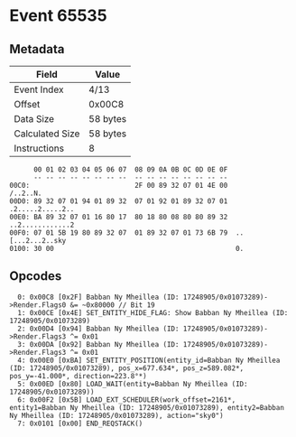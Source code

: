 # Event 65535

## Metadata

| Field           | Value    |
|-----------------|----------|
| Event Index     | 4/13     |
| Offset          | 0x00C8   |
| Data Size       | 58 bytes |
| Calculated Size | 58 bytes |
| Instructions    | 8        |

```
      00 01 02 03 04 05 06 07  08 09 0A 0B 0C 0D 0E 0F
      -- -- -- -- -- -- -- --  -- -- -- -- -- -- -- --
00C0:                          2F 00 89 32 07 01 4E 00          /..2..N.
00D0: 89 32 07 01 94 01 89 32  07 01 92 01 89 32 07 01  .2.....2.....2..
00E0: BA 89 32 07 01 16 80 17  80 18 80 08 80 80 89 32  ..2............2
00F0: 07 01 5B 19 80 89 32 07  01 89 32 07 01 73 6B 79  ..[...2...2..sky
0100: 30 00                                             0.              
```

## Opcodes

```
  0: 0x00C8 [0x2F] Babban Ny Mheillea (ID: 17248905/0x01073289)->Render.Flags0 &= ~0x80000 // Bit 19
  1: 0x00CE [0x4E] SET_ENTITY_HIDE_FLAG: Show Babban Ny Mheillea (ID: 17248905/0x01073289)
  2: 0x00D4 [0x94] Babban Ny Mheillea (ID: 17248905/0x01073289)->Render.Flags3 ^= 0x01
  3: 0x00DA [0x92] Babban Ny Mheillea (ID: 17248905/0x01073289)->Render.Flags3 ^= 0x01
  4: 0x00E0 [0xBA] SET_ENTITY_POSITION(entity_id=Babban Ny Mheillea (ID: 17248905/0x01073289), pos_x=677.634*, pos_z=589.082*, pos_y=-41.000*, direction=223.8°*)
  5: 0x00ED [0x80] LOAD_WAIT(entity=Babban Ny Mheillea (ID: 17248905/0x01073289))
  6: 0x00F2 [0x5B] LOAD_EXT_SCHEDULER(work_offset=2161*, entity1=Babban Ny Mheillea (ID: 17248905/0x01073289), entity2=Babban Ny Mheillea (ID: 17248905/0x01073289), action="sky0")
  7: 0x0101 [0x00] END_REQSTACK()
```
